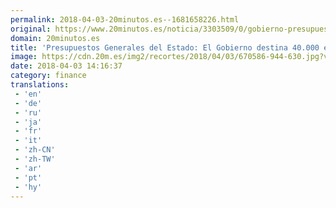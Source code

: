 ```yaml
---
permalink: 2018-04-03-20minutos.es--1681658226.html
original: https://www.20minutos.es/noticia/3303509/0/gobierno-presupuestos-generales-del-estado-tapas-tauromaquia-ciudades-patrimonio-unesco/
domain: 20minutos.es
title: 'Presupuestos Generales del Estado: El Gobierno destina 40.000 euros a promocionar la cultura de las tapas'
image: https://cdn.20m.es/img2/recortes/2018/04/03/670586-944-630.jpg?v=20180403160038
date: 2018-04-03 14:16:37
category: finance
translations: 
 - 'en'
 - 'de'
 - 'ru'
 - 'ja'
 - 'fr'
 - 'it'
 - 'zh-CN'
 - 'zh-TW'
 - 'ar'
 - 'pt'
 - 'hy'
---
```


